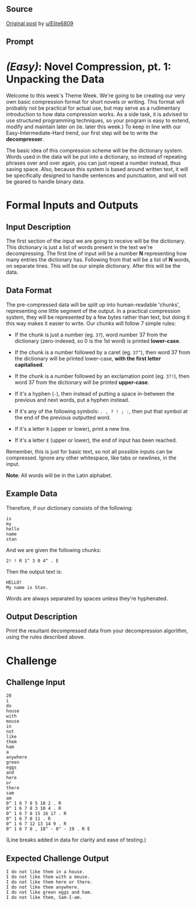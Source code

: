 #

## Source

[Original post](https://old.reddit.com/r/dailyprogrammer/comments/25clki/5122014_challenge_162_easy_novel_compression_pt_1/) by [u/Elite6809](https://old.reddit.com/user/Elite6809)

## Prompt

# [](#EasyIcon) _(Easy)_: Novel Compression, pt. 1: Unpacking the Data

Welcome to this week's Theme Week. We're going to be creating our very own basic compression format for short novels or writing. This format will probably not be practical for actual use, but may serve as a rudimentary introduction to how data compression works. As a side task, it is advised to use structured programming techniques, so your program is easy to extend, modify and maintain later on (ie. later this week.) To keep in line with our Easy-Intermediate-Hard trend, our first step will be to write the **decompresser**.

The basic idea of this compression scheme will be the dictionary system. Words used in the data will be put into a dictionary, so instead of repeating phrases over and over again, you can just repeat a number instead, thus saving space. Also, because this system is based around written text, it will be specifically designed to handle sentences and punctuation, and will not be geared to handle binary data.

# Formal Inputs and Outputs

## Input Description

The first section of the input we are going to receive will be the dictionary. This dictionary is just a list of words present in the text we're decompressing. The first line of input will be a number **N** representing how many entries the dictionary has. Following from that will be a list of **N** words, on separate lines. This will be our simple dictionary. After this will be the data.

## Data Format

The pre-compressed data will be split up into human-readable 'chunks', representing one little segment of the output. In a practical compression system, they will be represented by a few bytes rather than text, but doing it this way makes it easier to write. Our chunks will follow 7 simple rules:

* If the chunk is just a number (eg. `37`), word number 37 from the dictionary (zero-indexed, so 0 is the 1st word) is printed **lower-case**.

* If the chunk is a number followed by a caret (eg. `37^`), then word 37 from the dictionary will be printed lower-case, **with the first letter capitalised**.

* If the chunk is a number followed by an exclamation point (eg. `37!`), then word 37 from the dictionary will be printed **upper-case**.

* If it's a hyphen (`-`), then instead of putting a space in-between the previous and next words, put a hyphen instead.

* If it's any of the following symbols: `. , ? ! ; :`, then put that symbol at the end of the previous outputted word.

* If it's a letter `R` (upper or lower), print a new line.

* If it's a letter `E` (upper or lower), the end of input has been reached.

Remember, this is just for basic text, so not all possible inputs can be compressed. Ignore any other whitespace, like tabs or newlines, in the input.

**Note**: All words will be in the Latin alphabet.

## Example Data

Therefore, if our dictionary consists of the following:

    is
    my
    hello
    name
    stan

And we are given the following chunks:

    2! ! R 1^ 3 0 4^ . E

Then the output text is:

    HELLO!
    My name is Stan.

Words are always separated by spaces unless they're hyphenated.

## Output Description

Print the resultant decompressed data from your decompression algorithm, using the rules described above.

# Challenge

## Challenge Input

    20
    i
    do
    house
    with
    mouse
    in
    not
    like
    them
    ham
    a
    anywhere
    green
    eggs
    and
    here
    or
    there
    sam
    am
    0^ 1 6 7 8 5 10 2 . R
    0^ 1 6 7 8 3 10 4 . R
    0^ 1 6 7 8 15 16 17 . R
    0^ 1 6 7 8 11 . R
    0^ 1 6 7 12 13 14 9 . R
    0^ 1 6 7 8 , 18^ - 0^ - 19 . R E

(Line breaks added in data for clarity and ease of testing.)

## Expected Challenge Output

    I do not like them in a house.
    I do not like them with a mouse.
    I do not like them here or there.
    I do not like them anywhere.
    I do not like green eggs and ham.
    I do not like them, Sam-I-am.

